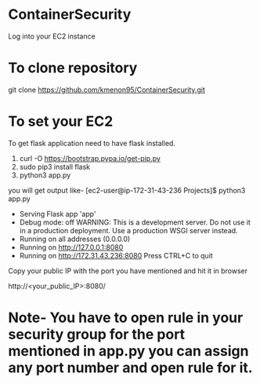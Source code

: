 # ContainerSecurity
Log into your EC2 instance 
# To clone repository
git clone https://github.com/kmenon95/ContainerSecurity.git	
# To set your EC2
To get flask application need to have flask installed.
1. curl -O https://bootstrap.pypa.io/get-pip.py
2. sudo pip3 install flask
3. python3 app.py

you will get output like-
[ec2-user@ip-172-31-43-236 Projects]$ python3 app.py
 * Serving Flask app 'app'
 * Debug mode: off
WARNING: This is a development server. Do not use it in a production deployment. Use a production WSGI server instead.
 * Running on all addresses (0.0.0.0)
 * Running on http://127.0.0.1:8080
 * Running on http://172.31.43.236:8080
Press CTRL+C to quit

Copy your public IP with the port you have mentioned and hit it in browser

http://<your_public_IP>:8080/


# Note- You have to open rule in your security group for the port mentioned in app.py you can assign any port number and open rule for it.
